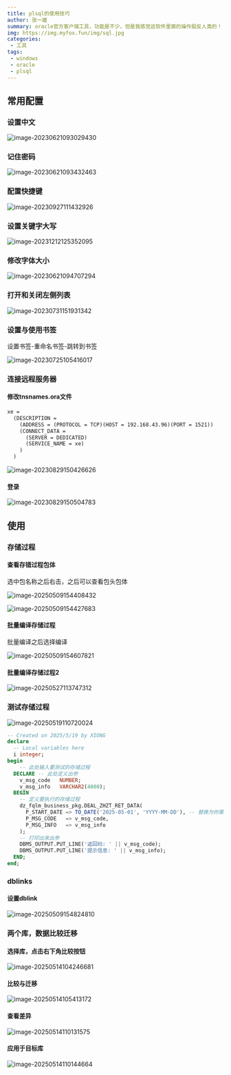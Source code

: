 ```yaml
---
title: plsql的使用技巧
author: 张一雄
summary: oracle官方客户端工具，功能是不少，但是我感觉这软件里面的操作挺反人类的！
img: https://img.myfox.fun/img/sql.jpg
categories:
 - 工具
tags:
 - windows
 - oracle
 - plsql
---
```


## 常用配置

### 设置中文

![image-20230621093029430](https://img.myfox.fun/img/20230621093030.png)

### 记住密码

![image-20230621093432463](https://img.myfox.fun/img/20230621093433.png)

### 配置快捷键

![image-20230927111432926](https://img.myfox.fun/img/20230927111434.png)

### 设置关键字大写

![image-20231212125352095](https://img.myfox.fun/img/20231212125354.png)

### 修改字体大小

![image-20230621094707294](https://img.myfox.fun/img/20230621094708.png)

### 打开和关闭左侧列表

![image-20230731151931342](https://img.myfox.fun/img/20230731151934.png)

### 设置与使用书签

设置书签-重命名书签-跳转到书签

![image-20230725105416017](https://img.myfox.fun/img/20230725105419.png)

### 连接远程服务器

#### 修改tnsnames.ora文件

```txt
xe =
  (DESCRIPTION =
    (ADDRESS = (PROTOCOL = TCP)(HOST = 192.168.43.96)(PORT = 1521))
    (CONNECT_DATA =
      (SERVER = DEDICATED)
      (SERVICE_NAME = xe)
    )
  )
```

![image-20230829150426626](https://img.myfox.fun/img/20230829150427.png)

#### 登录

![image-20230829150504783](https://img.myfox.fun/img/20230829150505.png)

## 使用

### 存储过程

#### 查看存错过程包体

选中包名称之后右击，之后可以查看包头包体

![image-20250509154408432](http://img.myfox.fun/img/image-20250509154408432.png)

![image-20250509154427683](http://img.myfox.fun/img/image-20250509154427683.png)

#### 批量编译存储过程

批量编译之后选择编译

![image-20250509154607821](http://img.myfox.fun/img/image-20250509154607821.png)

#### 批量编译存储过程2

![image-20250527113747312](http://img.myfox.fun/img/image-20250527113747312.png)

### 测试存储过程

![image-20250519110720024](http://img.myfox.fun/img/image-20250519110720024.png)

```sql
-- Created on 2025/5/19 by XIONG 
declare 
  -- Local variables here
  i integer;
begin
	-- 此处输入要测试的存储过程
  DECLARE -- 此处定义出参
    v_msg_code   NUMBER;
    v_msg_info   VARCHAR2(4000);
  BEGIN
  	-- 定义要执行的存储过程
    dz_fqlm_business_pkg.DEAL_ZHZT_RET_DATA(
      P_START_DATE => TO_DATE('2025-05-01', 'YYYY-MM-DD'), -- 替换为你需要的日期
      P_MSG_CODE   => v_msg_code,
      P_MSG_INFO   => v_msg_info
    );
	-- 打印出来出参
    DBMS_OUTPUT.PUT_LINE('返回码: ' || v_msg_code);
    DBMS_OUTPUT.PUT_LINE('提示信息: ' || v_msg_info);
  END;
end;
```

### dblinks

#### 设置dblink

![image-20250509154824810](http://img.myfox.fun/img/image-20250509154824810.png)

### 两个库，数据比较迁移

#### 选择库，点击右下角比较按钮

![image-20250514104246681](http://img.myfox.fun/img/image-20250514104246681.png)

#### 比较与迁移

![image-20250514105413172](http://img.myfox.fun/img/image-20250514105413172.png)

#### 查看差异

![image-20250514110131575](http://img.myfox.fun/img/image-20250514110131575.png)

#### 应用于目标库

![image-20250514110144664](http://img.myfox.fun/img/image-20250514110144664.png)
